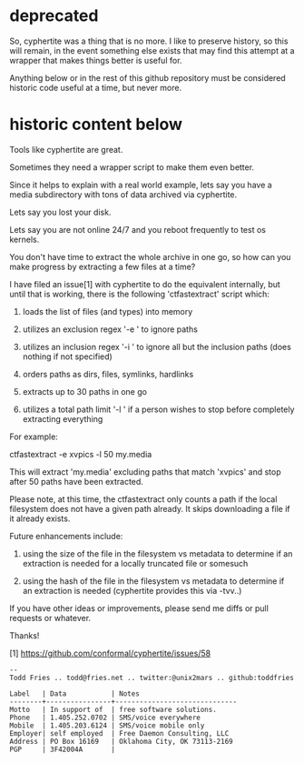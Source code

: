 # deprecated

So, cyphertite was a thing that is no more.  I like to preserve history,
so this will remain, in the event something else exists that may find this
attempt at a wrapper that makes things better is useful for.

Anything below or in the rest of this github repository must be considered
historic code useful at a time, but never more.

# historic content below

Tools like cyphertite are great.

Sometimes they need a wrapper script to make them even better.

Since it helps to explain with a real world example, lets say you have a
media subdirectory with tons of data archived via cyphertite.

Lets say you lost your disk.

Lets say you are not online 24/7 and you reboot frequently to test os
kernels.

You don't have time to extract the whole archive in one go, so how can
you make progress by extracting a few files at a time?

I have filed an issue[1] with cyphertite to do the equivalent
internally, but until that is working, there is the following
'ctfastextract' script which:

1) loads the list of files (and types) into memory

2) utilizes an exclusion regex '-e <regex>' to ignore paths

3) utilizes an inclusion regex '-i <regex>' to ignore all but the inclusion paths (does nothing if not specified)

4) orders paths as dirs, files, symlinks, hardlinks

5) extracts up to 30 paths in one go

6) utilizes a total path limit '-l <count>' if a person wishes to stop
   before completely extracting everything

For example:

  ctfastextract -e xvpics -l 50 my.media

This will extract 'my.media' excluding paths that match 'xvpics' and stop
after 50 paths have been extracted.

Please note, at this time, the ctfastextract only counts a path if the local
filesystem does not have a given path already.  It skips downloading a file
if it already exists.

Future enhancements include:

1) using the size of the file in the filesystem vs metadata to determine if an
   extraction is needed for a locally truncated file or somesuch

2) using the hash of the file in the filesystem vs metadata to determine if an
   extraction is needed (cyphertite provides this via -tvv..)

If you have other ideas or improvements, please send me diffs or pull
requests or whatever.

Thanks!

[1] https://github.com/conformal/cyphertite/issues/58
```
-- 
Todd Fries .. todd@fries.net .. twitter:@unix2mars .. github:toddfries

Label   | Data           | Notes
--------+----------------+------------------------------
Motto   | In support of  | free software solutions.
Phone   | 1.405.252.0702 | SMS/voice everywhere
Mobile  | 1.405.203.6124 | SMS/voice mobile only
Employer| self employed  | Free Daemon Consulting, LLC
Address | PO Box 16169   | Oklahoma City, OK 73113-2169
PGP     | 3F42004A       |
```
